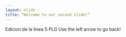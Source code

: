 ```yaml
---
layout: slide
title: “Welcome to our second slide!”
---
```

Edicion de la linea 5 PLG
Use the left arrow to go back!
